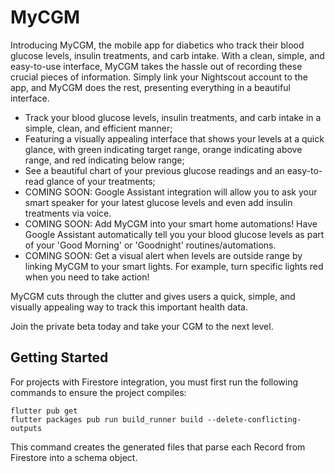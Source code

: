 # MyCGM

Introducing MyCGM, the mobile app for diabetics who track their blood glucose levels, insulin treatments, and carb intake. With a clean, simple, and easy-to-use interface, MyCGM takes the hassle out of recording these crucial pieces of information. Simply link your Nightscout account to the app, and MyCGM does the rest, presenting everything in a beautiful interface.

* Track your blood glucose levels, insulin treatments, and carb intake in a simple, clean, and efficient manner;
* Featuring a visually appealing interface that shows your levels at a quick glance, with green indicating target range, orange indicating above range, and red indicating below range;
* See a beautiful chart of your previous glucose readings and an easy-to-read glance of your treatments;
* COMING SOON: Google Assistant integration will allow you to ask your smart speaker for your latest glucose levels and even add insulin treatments via voice.
* COMING SOON: Add MyCGM into your smart home automations! Have Google Assistant automatically tell you your blood glucose levels as part of your 'Good Morning' or 'Goodnight' routines/automations.
* COMING SOON: Get a visual alert when levels are outside range by linking MyCGM to your smart lights. For example, turn specific lights red when you need to take action!

MyCGM cuts through the clutter and gives users a quick, simple, and visually appealing way to track this important health data. 

Join the private beta today and take your CGM to the next level.



## Getting Started

For projects with Firestore integration, you must first run the following commands to ensure the project compiles:

```
flutter pub get
flutter packages pub run build_runner build --delete-conflicting-outputs
```

This command creates the generated files that parse each Record from Firestore into a schema object.
